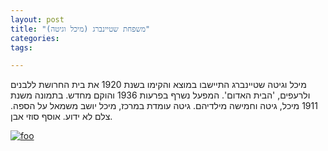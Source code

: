 ```yaml
---
layout: post
title: "משפחת שטיינברג (מיכל וגיטה)"
categories:
tags:

---
```

מיכל וגיטה שטיינברג התיישבו במוצא והקימו בשנת 1920 את בית החרושת ללבנים ולרעפים, 'הבית האדום'. המפעל נשרף בפרעות 1936 והוקם מחדש.
בתמונה משנת 1911 מיכל, גיטה וחמישה מילדיהם. גיטה עומדת במרכז, מיכל יושב משמאל על הספה. צלם לא ידוע. אוסף סוזי אבן.


[![foo](https://farm5.staticflickr.com/4073/4939853213_33ffc0290b_b.jpg)](https://flic.kr/p/8ww3fZ)
